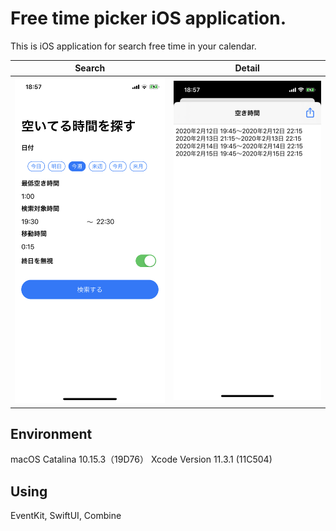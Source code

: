 #  Free time picker iOS application.

This is iOS application for search free time in your calendar.

Search | Detail
-------|--------
![search](images/search.png) | ![detail](images/detail.png)

## Environment

macOS Catalina 10.15.3（19D76）
Xcode Version 11.3.1 (11C504)

## Using

EventKit, SwiftUI, Combine
